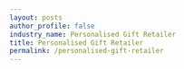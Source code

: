 ```yaml
---
layout: posts 
author_profile: false 
industry_name: Personalised Gift Retailer
title: Personalised Gift Retailer
permalink: /personalised-gift-retailer
---
```

